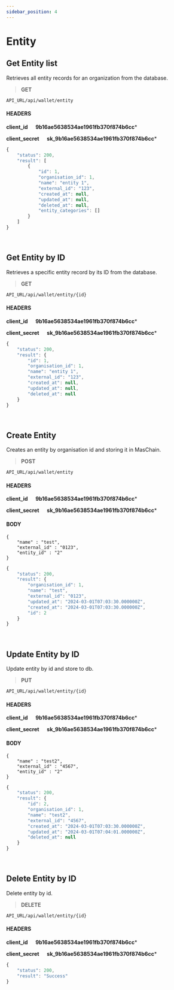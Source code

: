 ```yaml
---
sidebar_position: 4
---
```


# Entity 

## Get Entity list

Retrieves all entity records for an organization from the database.

>**GET** 

```
API_URL/api/wallet/entity
```
#### HEADERS

**client_id &emsp; 9b16ae5638534ae1961fb370f874b6cc***

**client_secret &emsp; sk_9b16ae5638534ae1961fb370f874b6cc***

```js title="Sample result"
{
    "status": 200,
    "result": [
        {
            "id": 1,
            "organisation_id": 1,
            "name": "entity 1",
            "external_id": "123",
            "created_at": null,
            "updated_at": null,
            "deleted_at": null,
            "entity_categories": []
        }
    ]
}
```

<br/>

## Get Entity by ID

Retrieves a specific entity  record by its ID from the database.

>**GET** 

```
API_URL/api/wallet/entity/{id}
```
#### HEADERS

**client_id &emsp; 9b16ae5638534ae1961fb370f874b6cc***

**client_secret &emsp; sk_9b16ae5638534ae1961fb370f874b6cc***

```js title="Sample result"
{
    "status": 200,
    "result": {
        "id": 1,
        "organisation_id": 1,
        "name": "entity 1",
        "external_id": "123",
        "created_at": null,
        "updated_at": null,
        "deleted_at": null
    }
}
```

<br/>

## Create Entity 

Creates an entity  by organisation id and storing it in MasChain.

>**POST** 

```
API_URL/api/wallet/entity
```
#### HEADERS
**client_id &emsp; 9b16ae5638534ae1961fb370f874b6cc***

**client_secret &emsp; sk_9b16ae5638534ae1961fb370f874b6cc***

#### BODY
```
{
    "name" : "test",
    "external_id" : "0123",
    "entity_id" : "2"
}
```

```js title="Sample result"
{
    "status": 200,
    "result": {
        "organisation_id": 1,
        "name": "test",
        "external_id": "0123",
        "updated_at": "2024-03-01T07:03:30.000000Z",
        "created_at": "2024-03-01T07:03:30.000000Z",
        "id": 2
    }
}
```
<br/>

## Update Entity by ID

Update entity by id and store to db.

>**PUT** 

```
API_URL/api/wallet/entity/{id}
```
#### HEADERS

**client_id &emsp; 9b16ae5638534ae1961fb370f874b6cc***

**client_secret &emsp; sk_9b16ae5638534ae1961fb370f874b6cc***

#### BODY
```
{
    "name" : "test2",
    "external_id" : "4567",
    "entity_id" : "2"
}
```

```js title="Sample result"
{
    "status": 200,
    "result": {
        "id": 2,
        "organisation_id": 1,
        "name": "test2",
        "external_id": "4567",
        "created_at": "2024-03-01T07:03:30.000000Z",
        "updated_at": "2024-03-01T07:04:01.000000Z",
        "deleted_at": null
    }
}
```

<br/>

## Delete Entity by ID

Delete entity by id.

>**DELETE** 

```
API_URL/api/wallet/entity/{id}
```
#### HEADERS

**client_id &emsp; 9b16ae5638534ae1961fb370f874b6cc***

**client_secret &emsp; sk_9b16ae5638534ae1961fb370f874b6cc***


```js title="Sample result"
{
    "status": 200,
    "result": "Success"
}
```

<br/>